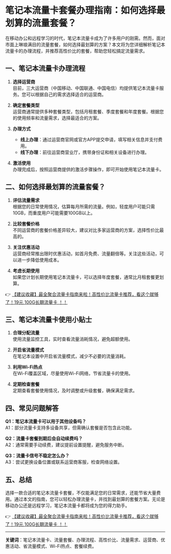 # 笔记本流量卡套餐办理指南：如何选择最划算的流量套餐？

在移动办公和远程学习的时代，笔记本流量卡成为了许多用户的刚需。然而，面对市面上琳琅满目的流量套餐，如何选择最划算的方案？本文将为您详细解析笔记本流量卡的办理流程，并推荐高性价比的套餐，帮助您轻松搞定流量需求。

## 一、笔记本流量卡办理流程

1. **选择运营商**  
   目前，三大运营商（中国移动、中国联通、中国电信）均提供笔记本流量卡服务。您可以根据自己的需求选择适合的运营商。

2. **确定套餐类型**  
   运营商通常提供多种套餐类型，包括月租套餐、季度套餐和年度套餐。根据您的使用频率和流量需求，选择最适合的方案。

3. **办理方式**  
   - **线上办理**：通过运营商官网或官方APP提交申请，填写相关信息并支付费用。
   - **线下办理**：前往运营商营业厅，携带身份证和相关设备进行办理。

4. **激活使用**  
   办理完成后，按照运营商提供的激活步骤操作，即可开始使用笔记本流量卡。

## 二、如何选择最划算的流量套餐？

1. **评估流量需求**  
   根据您的日常使用情况，估算每月所需的流量。例如，轻度用户可能只需10GB，而重度用户可能需要100GB以上。

2. **比较套餐价格**  
   不同运营商的套餐价格差异较大，建议对比多家运营商的方案，选择性价比最高的。

3. **关注优惠活动**  
   运营商经常推出限时优惠活动，如首月免费、流量翻倍等。关注这些活动，可以进一步降低使用成本。

4. **考虑长期使用**  
   如果您计划长期使用笔记本流量卡，可以选择年度套餐，通常比月租套餐更划算。

👉 [【建议收藏】最全聚合流量卡指南来啦！高性价比流量卡推荐，看这个就够了！19元 100G长期流量卡 ！！](https://bit.ly/Liuliangka)

## 三、笔记本流量卡使用小贴士

1. **合理分配流量**  
   使用流量监控工具，实时查看流量消耗情况，避免超额使用。

2. **开启省流量模式**  
   在笔记本设置中开启省流量模式，减少不必要的流量消耗。

3. **利用Wi-Fi热点**  
   在Wi-Fi覆盖区域，尽量使用Wi-Fi网络，节省流量卡的使用。

4. **定期检查套餐**  
   定期查看套餐使用情况，及时调整或升级套餐，确保满足需求。

## 四、常见问题解答

**Q1：笔记本流量卡可以用于其他设备吗？**  
A1：部分流量卡支持多设备共享，但需确认套餐是否包含此功能。

**Q2：流量卡套餐到期后会自动续费吗？**  
A2：通常需要手动续费，建议提前设置提醒，避免服务中断。

**Q3：流量卡信号不稳定怎么办？**  
A3：尝试更换设备位置或联系运营商客服，检查网络设置。

## 五、总结

选择一款合适的笔记本流量卡套餐，不仅能满足您的日常需求，还能节省大量费用。通过本文的指南，您可以轻松办理流量卡，并找到最划算的套餐方案。无论是移动办公还是远程学习，笔记本流量卡都将成为您的得力助手。

👉 [【建议收藏】最全聚合流量卡指南来啦！高性价比流量卡推荐，看这个就够了！19元 100G长期流量卡 ！！](https://bit.ly/Liuliangka)

---

**关键词**：笔记本流量卡、流量套餐、办理流程、高性价比、流量需求、运营商、优惠活动、省流量模式、Wi-Fi热点、套餐续费。